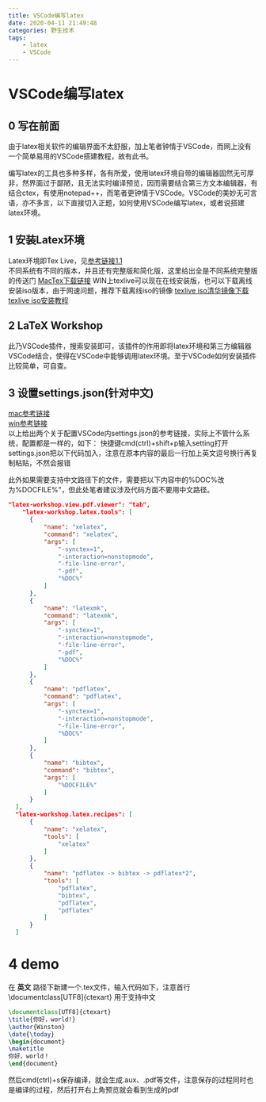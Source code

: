 ```yaml
---
title: VSCode编写latex
date: 2020-04-11 21:49:48
categories: 野生技术
tags:
    - latex
    - VSCode
---
```


# VSCode编写latex
## 0 写在前面


由于latex相关软件的编辑界面不太舒服，加上笔者钟情于VSCode，而网上没有一个简单易用的VSCode搭建教程，故有此书。

编写latex的工具也多种多样，各有所爱，使用latex环境自带的编辑器固然无可厚非，然界面过于鄙陋，且无法实时编译预览，因而需要结合第三方文本编辑器，有结合ctex，有使用notepad++，而笔者更钟情于VSCode。VSCode的美妙无可言语，亦不多言，以下直接切入正题，如何使用VSCode编写latex，或者说搭建latex环境。

<!-- more-->
## 1 安装Latex环境
Latex环境即Tex Live，见[参考链接1.1](https://www.tug.org/texlive/)  
不同系统有不同的版本，并且还有完整版和简化版，这里给出全是不同系统完整版的传送门
[MacTex下载链接](http://www.tug.org/mactex/mactex-download.html)
WIN上texlive可以现在在线安装版，也可以下载离线安装iso版本，由于网速问题，推荐下载离线iso的镜像
[texlive iso清华镜像下载](https://mirrors.tuna.tsinghua.edu.cn/ctan/systems/texlive/Images/)
[texlive iso安装教程](https://jingyan.baidu.com/article/4f34706e6e1c85e387b56dae.html)

## 2 LaTeX Workshop
此乃VSCode插件，搜索安装即可，该插件的作用即将latex环境和第三方编辑器VSCode结合，使得在VSCode中能够调用latex环境。至于VSCode如何安装插件比较简单，可自查。
## 3 设置settings.json(针对中文)
[mac参考链接](https://blog.csdn.net/WinstonLau/article/details/89467446)  
[win参考链接](https://zhuanlan.zhihu.com/p/38178015)  
以上给出两个关于配置VSCode内settings.json的参考链接，实际上不管什么系统，配置都是一样的，如下：
快捷键cmd(ctrl)+shift+p输入setting打开settings.json把以下代码加入，注意在原本内容的最后一行加上英文逗号换行再复制粘贴，不然会报错

此外如果需要支持中文路径下的文件，需要把以下内容中的%DOC%改为%DOCFILE%"，但此处笔者建议涉及代码方面不要用中文路径。

```json
"latex-workshop.view.pdf.viewer": "tab",
    "latex-workshop.latex.tools": [
      {
          "name": "xelatex",
          "command": "xelatex",
          "args": [
              "-synctex=1",
              "-interaction=nonstopmode",
              "-file-line-error",
              "-pdf",
              "%DOC%"
          ]
      },
      {
          "name": "latexmk",
          "command": "latexmk",
          "args": [
              "-synctex=1",
              "-interaction=nonstopmode",
              "-file-line-error",
              "-pdf",
              "%DOC%"
          ]
      },
      {
          "name": "pdflatex",
          "command": "pdflatex",
          "args": [
              "-synctex=1",
              "-interaction=nonstopmode",
              "-file-line-error",
              "%DOC%"
          ]
      },
      {
          "name": "bibtex",
          "command": "bibtex",
          "args": [
              "%DOCFILE%"
          ]
      }
  ],
  "latex-workshop.latex.recipes": [
      {
          "name": "xelatex",
          "tools": [
              "xelatex"
          ]
      },
      {
          "name": "pdflatex -> bibtex -> pdflatex*2",
          "tools": [
              "pdflatex",
              "bibtex",
              "pdflatex",
              "pdflatex"
          ]
      }
  ]
```
# 4 demo
在 __英文__ 路径下新建一个.tex文件，输入代码如下，注意首行\documentclass[UTF8]{ctexart} 用于支持中文
```latex
\documentclass[UTF8]{ctexart} 
\title{你好，world!}
\author{Winston}
\date{\today}
\begin{document}
\maketitle
你好，world！
\end{document}
```
然后cmd(ctrl)+s保存编译，就会生成.aux、.pdf等文件，注意保存的过程同时也是编译的过程，然后打开右上角预览就会看到生成的pdf